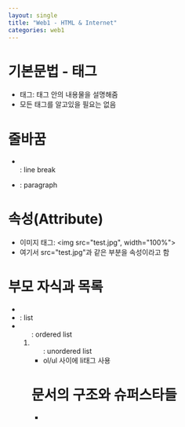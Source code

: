 ```yaml
---
layout: single
title: "Web1 - HTML & Internet"
categories: web1
---
```


# 기본문법 - 태그
* 태그: 태그 안의 내용물을 설명해줌
* 모든 태그를 알고있을 필요는 없음


# 줄바꿈
* <br>: line break
* <p>: paragraph


# 속성(Attribute)
* 이미지 태그: <img src="test.jpg", width="100%">
* 여기서 src="test.jpg"과 같은 부분을 속성이라고 함


# 부모 자식과 목록
* <li>: list
* <ol>: ordered list
* <ul>: unordered list
* ol/ul 사이에 li태그 사용


# 문서의 구조와 슈퍼스타들
* <title>: 문서의 제목
* <meta charset="utf-8">: 문서가 utf-8로 인코딩 되어있음을 알려줌
* <head>: 본문을 설명하는 태그
* <body>: 본문
* <html>: 문서가 html로 작성되었음을 알려줌


# HTML 태그의 제왕
* <a>: anchor, 링크
* href: hypertext reference, 주소

